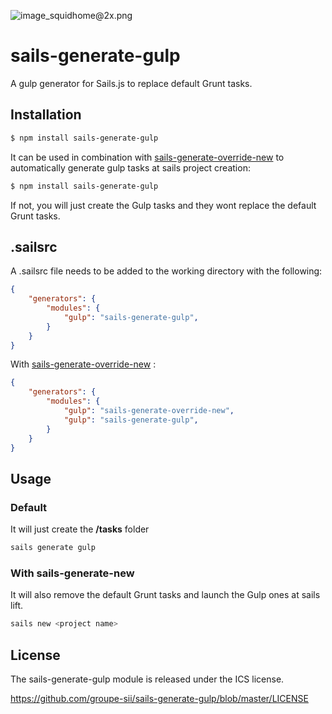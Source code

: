 ![image_squidhome@2x.png](http://i.imgur.com/RIvu9.png)

# sails-generate-gulp

A gulp generator for Sails.js to replace default Grunt tasks.

## Installation

```sh
$ npm install sails-generate-gulp
```

It can be used in combination with [sails-generate-override-new](https://github.com/groupe-sii/sails-generate-override-new) to automatically generate gulp tasks at sails project creation:

```sh
$ npm install sails-generate-gulp
```

If not, you will just create the Gulp tasks and they wont replace the default Grunt tasks.

## .sailsrc

A .sailsrc file needs to be added to the working directory with the following:

```json
{
    "generators": {
        "modules": {
            "gulp": "sails-generate-gulp",
        }
    }
}
```

With [sails-generate-override-new](https://github.com/groupe-sii/sails-generate-override-new) :

```json
{
    "generators": {
        "modules": {
            "gulp": "sails-generate-override-new",
            "gulp": "sails-generate-gulp",
        }
    }
}
```

## Usage

### Default

It will just create the **/tasks** folder

```sh
sails generate gulp
```

### With sails-generate-new

It will also remove the default Grunt tasks and launch the Gulp ones at sails lift.

```sh
sails new <project name>
```

## License

The sails-generate-gulp module is released under the ICS license.

https://github.com/groupe-sii/sails-generate-gulp/blob/master/LICENSE
